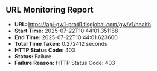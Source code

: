 ## URL Monitoring Report

- **URL:** https://api-gw1-prod1.fisglobal.com/gw/v1/health
- **Start Time:** 2025-07-22T10:44:01.351188
- **End Time:** 2025-07-22T10:44:01.623600
- **Total Time Taken:** 0.272412 seconds
- **HTTP Status Code:** 403
- **Status:** Failure
- **Failure Reason:** HTTP Status Code: 403
